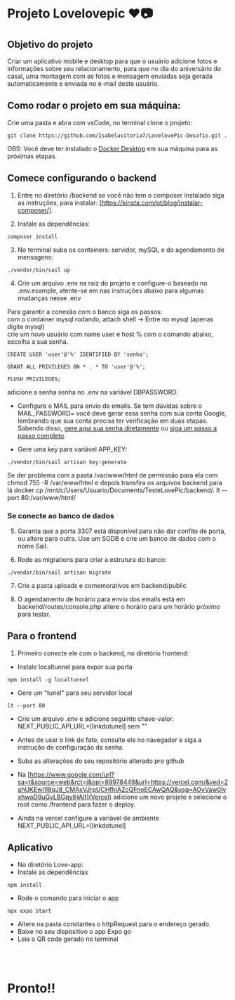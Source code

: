 # Projeto Lovelovepic ❤️📷

## Objetivo do projeto
 Criar um aplicativo mobile e desktop para que o usuário adicione fotos e informações sobre seu relacionamento, para que no dia do aniversário do casal, uma montagem com as fotos e mensagem enviadas seja gerada automaticamente e enviada no e-mail deste usuário.

## Como rodar o projeto em sua máquina:
Crie uma pasta e abra com vsCode, no terminal clone o projeto:
```
git clone https://github.com/Isabelavitoria7/LovelovePic-Desafio.git .
```

OBS: Você deve ter instalado o [Docker Desktop](https://www.docker.com/products/docker-desktop/) em sua máquina para as próximas etapas.

## Comece configurando o backend
1. Entre no diretório /backend se você não tem o composer instalado siga as instruções, para instalar: [https://kinsta.com/pt/blog/instalar-composer/].

2. Instale as dependências: 
```
composer install
```
    

3. No terminal suba os containers: servidor, mySQL e do agendamento de mensagens: 
```
./vendor/bin/sail up 
```

4. Crie um arquivo .env na raiz do projeto e configure-o baseado no .env.example, atente-se em nas instruções abaixo para algumas mudanças nesse .env<br/>

Para garantir a conexão com o banco siga os passos: <br>
com o container mysql rodando, attach shell -> Entre no mysql (apenas digite mysql) <br>
crie um novo usuário com name user e host % com o comando abaixo, escolha a sua senha.

```
CREATE USER 'user'@'%' IDENTIFIED BY 'senha';

GRANT ALL PRIVILEGES ON * . * TO 'user'@'%'; 

FLUSH PRIVILEGES;
```

adicione a senha senha no .env na variável DBPASSWORD.

- Configure o MAIL para envio de emails. Se tem dúvidas sobre o MAIL_PASSWORD= você deve gerar essa senha com sua conta Google, lembrando que sua conta precisa ter verificação em duas etapas. Sabendo disso, [gere aqui sua senha diretamente](https://myaccount.google.com/apppasswords) ou [siga um passo a passo completo](https://snov.io/knowledgebase/br/como-criar-e-usar-a-senha-do-aplicativo-gmail/).

- Gere uma key para variável APP_KEY:  
```
./vendor/bin/sail artisan key:generate
```

Se der problema com a pasta /var/www/html de permissão para ela com chmod 755 -R /var/www/html e depois transfira os arquivos backend para lá docker cp /mnt/c/Users/Usuario/Documents/TesteLovePic/backend/. <idDocontainerDoBackend>lt --port 80:/var/www/html/

### Se conecte ao banco de dados

5. Garanta que a porta 3307 está disponível para não dar conflto de porta, ou altere para outra. Use um SGDB e crie um banco de dados com o nome Sail.

6. Rode as migrations para criar a estrutura do banco: 
```
./vendor/bin/sail artisan migrate
```

7. Crie a pasta uploads e comemorativos em backend/public

8. O agendamento de horário para envio dos emails está em backend/routes/console.php altere o horário para um horário próximo para testar.


## Para o frontend 
1. Primeiro conecte ele com o backend, no diretório frontend:

- Instale localtunnel para expor sua porta
```
npm install -g localtunnel 
```
- Gere um "tunel" para seu servidor local 
```
lt --port 80 
```
- Crie um arquivo .env e adicione seguinte chave-valor: NEXT_PUBLIC_API_URL=[linkdotunel] sem ""<br/>
- Antes de usar o link de fato, consulte ele no navegador e siga a instrução de configuração da senha.

- Suba as alterações do seu repositório alterado pro github <br/>
- Na [https://www.google.com/url?sa=t&source=web&rct=j&opi=89978449&url=https://vercel.com/&ved=2ahUKEwj1l8qJ8_CMAxVJrpUCHfhiAZcQFnoECAwQAQ&usg=AOvVaw0IyxhwoD9uGvLBGqylHAlt](Vercel) adicione um novo projeto e selecione o root como /frontend para fazer o deploy. <br/>
- Ainda na vercel configure a variável de ambiente NEXT_PUBLIC_API_URL=[linkdotunel]

## Aplicativo
- No diretório Love-app:
- Instale as dependências
```
npm install
```
- Rode o comando para iniciar o app
```
npx expo start
```
- Altere na pasta constantes o httpRequest para o endereço gerado <br>
- Baixe no seu dispositivo o app Expo go <br>
- Leia o QR code gerado no terminal <br>

<br><br>

# Pronto!!



